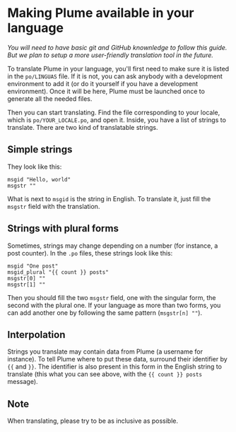 # Making Plume available in your language

*You will need to have basic git and GitHub knownledge to follow this guide. But we plan to setup a more user-friendly translation tool in the future.*

To translate Plume in your language, you'll first need to make sure it is listed in the `po/LINGUAS` file. If it is not, you can ask anybody with a development environment to add it (or do it yourself if you have a development environment). Once it will be here, Plume must be launched once to generate all the needed files.

Then you can start translating. Find the file corresponding to your locale, which is `po/YOUR_LOCALE.po`, and open it. Inside, you have a list of strings to translate. There are two kind of translatable strings.

## Simple strings

They look like this:

```po
msgid "Hello, world"
msgstr ""
```

What is next to `msgid` is the string in English. To translate it, just fill the `msgstr` field with the translation.

## Strings with plural forms

Sometimes, strings may change depending on a number (for instance, a post counter). In the `.po` files, these strings look like this:

```
msgid "One post"
msgid_plural "{{ count }} posts"
msgstr[0] ""
msgstr[1] ""
```

Then you should fill the two `msgstr` field, one with the singular form, the second with the plural one. If your language as more than two forms, you can add another one by following the same pattern (`msgstr[n] ""`).

## Interpolation

Strings you translate may contain data from Plume (a username for instance). To tell Plume where to put these data, surround their identifier by `{{` and `}}`. The identifier is also present in this form in the English string to translate (this what you can see above, with the `{{ count }} posts` message).

## Note

When translating, please try to be as inclusive as possible.
